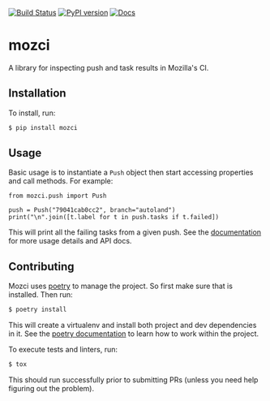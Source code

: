 [![Build Status](https://travis-ci.org/mozilla/mozci.svg?branch=master)](https://travis-ci.org/mozilla/mozci)
[![PyPI version](https://badge.fury.io/py/mozci.svg)](https://badge.fury.io/py/mozci)
[![Docs](https://readthedocs.org/projects/mozci/badge/?version=latest)](https://mozci.readthedocs.io/en/latest/?badge=latest)

# mozci
A library for inspecting push and task results in Mozilla's CI.


## Installation

To install, run:

```bash
$ pip install mozci
```


## Usage

Basic usage is to instantiate a ``Push`` object then start accessing properties and call methods.
For example:

```python3
from mozci.push import Push

push = Push("79041cab0cc2", branch="autoland")
print("\n".join([t.label for t in push.tasks if t.failed])
```

This will print all the failing tasks from a given push. See the
[documentation](https://python-poetry.org/docs/) for more usage details and API docs.


## Contributing

Mozci uses [poetry](https://python-poetry.org/) to manage the project. So first make sure that is
installed. Then run:

```bash
$ poetry install
```

This will create a virtualenv and install both project and dev dependencies in it. See the [poetry
documentation](https://python-poetry.org/docs/) to learn how to work within the project.

To execute tests and linters, run:

```bash
$ tox
```

This should run successfully prior to submitting PRs (unless you need help figuring out the
problem).
